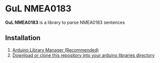 # GuL NMEA0183
**GuL NMEA0183** is a library to parse NMEA0183 sentences



## Installation

1. [Arduino Library Manager (Recommended)](https://www.arduino.cc/en/Guide/Libraries)  
2. [Download or clone this repository into your arduino libraries directory](https://help.github.com/articles/cloning-a-repository/)  

